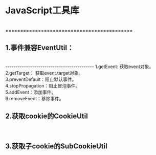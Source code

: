 <h1>JavaScript工具库</h1></br>
===========================================


<h2>1.事件兼容EventUtil：</h2></br>
-------------------------------------------
		1.getEvent: 获取event对象。</br>
		2.getTarget： 获取event.target对象。</br>
		3.preventDefault：阻止默认事件。</br>
		4.stopPropagation：阻止冒泡事件。</br>
		5.addEvent：添加事件。</br>
		6.removeEvent：移除事件。</br>
	
<h2>2.获取cookie的CookieUtil</h2></br>
<h2>3.获取子cookie的SubCookieUtil<h2></br>
